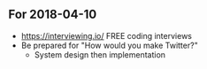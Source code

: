 For 2018-04-10
-------

- https://interviewing.io/ FREE coding interviews
- Be prepared for "How would you make Twitter?"
    - System design then implementation